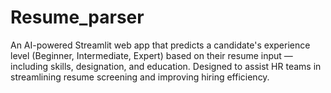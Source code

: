 # Resume_parser
An AI-powered Streamlit web app that predicts a candidate's experience level (Beginner, Intermediate, Expert) based on their resume input — including skills, designation, and education. Designed to assist HR teams in streamlining resume screening and improving hiring efficiency.
